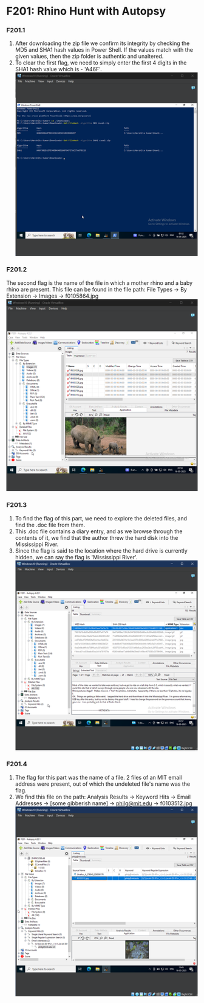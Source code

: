 # F201: Rhino Hunt with Autopsy
### F201.1 
1. After downloading the zip file we confirm its integrity by checking the MD5 and SHA1 hash values in Power Shell. If the values match with the given values, then the zip folder is authentic and unaltered.
2. To clear the first flag, we need to simply enter the first 4 digits in the SHA1 hash value which is - 'A46F'.
![Powershell-output-of-hash-values](./Screenshots/2.1.png)

### F201.2
The second flag is the name of the file in which a mother rhino and a baby rhino are present. This file can be found in the file path: File Types -> By Extension -> Images -> f0105864.jpg
![Mother-Rhino-And-Baby-Rhino-Image](./Screenshots/2.2.png)

### F201.3
1. To find the flag of this part, we need to explore the deleted files, and find the .doc file from them.
2. This .doc file contains a diary entry, and as we browse through the contents of it, we find that the author threw the hard disk into the Mississippi River.
3. Since the flag is said to the location where the hard drive is currently hidden, we can say the flag is 'Mississippi River'.
![Diary-Entry-Containing-The-Location](./Screenshots/2.3.png)

### F201.4
1. The flag for this part was the name of a file. 2 files of an MIT email address were present, out of which the undeleted file's name was the flag.
2. We find this file on the path: Analysis Results -> Keyword Hits -> Email Addresses -> [some gibberish name] -> philg@mit.edu -> f0103512.jpg
![File-containing the flag](./Screenshots/2.4.png)
